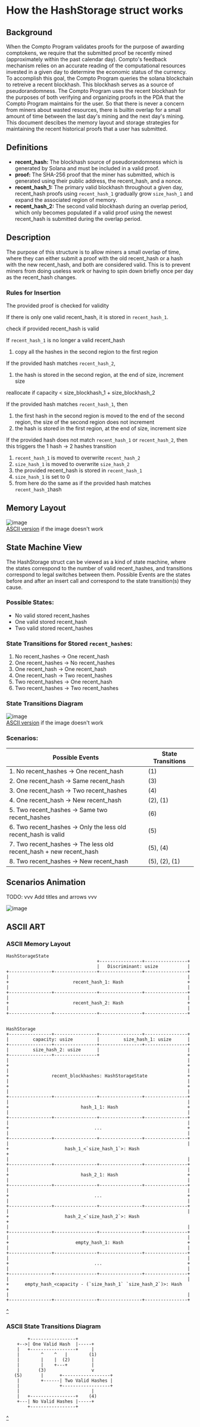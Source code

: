 # How the HashStorage struct works

## Background

When the Compto Program validates proofs for the purpose of awarding comptokens, we require that the submitted proof be recently mined (approximately within the past calendar day).
Compto's feedback mechanism relies on an accurate reading of the computational resources invested in a given day to determine the economic status of the currency.
To accomplish this goal, the Compto Program queries the solana blockchain to retreive a recent blockhash. This blockhash serves as a source of pseudorandomness.
The Compto Program uses the recent blockhash for the purposes of both verifying and organizing proofs in the PDA that the Compto Program maintains for the user.
So that there is never a concern from miners about wasted resources, there is builtin overlap for a small amount of time between the last day's mining and the next day's mining.
This document descibes the memory layout and storage strategies for maintaining the recent historical proofs that a user has submitted. 

## Definitions

- **recent_hash:** The blockhash source of pseudorandomness which is generated by Solana and must be included in a valid proof.
- **proof:** The SHA-256 proof that the miner has submitted, which is generated using their public address, the recent_hash, and a nonce.
- **recent_hash_1:** The primary valid blockhash throughout a given day, recent_hash proofs using `recent_hash_1` gradually grow `size_hash_1` and expand the associated region of memory.
- **recent_hash_2:** The second valid blockhash during an overlap period, which only becomes populated if a valid proof using the newest recent_hash is submitted during the overlap period.

## Description

The purpose of this structure is to allow miners a small overlap of time,
where they can either submit a proof with the old recent_hash or a hash with the new recent_hash, and both are considered valid.
This is to prevent miners from doing useless work or having to spin down briefly once per day as the recent_hash changes.

### Rules for Insertion

The provided proof is checked for validity

If there is only one valid recent_hash, it is stored in `recent_hash_1`.

check if provided recent_hash is valid

If `recent_hash_1` is no longer a valid recent_hash
 1. copy all the hashes in the second region to the first region

If the provided hash matches `recent_hash_2`, 
 1. the hash is stored in the second region, at the end of size, increment size

reallocate if capacity < size_blockhash_1 + size_blockhash_2

If the provided hash matches `recent_hash_1`, then
 1. the first hash in the second region is moved to the end of the second region, the size of the second region does not increment
 2. the hash is stored in the first region, at the end of size, increment size


If the provided hash does not match `recent_hash_1` or `recent_hash_2`, then this triggers the 1 hash -> 2 hashes transition
 1. `recent_hash_1` is moved to overwrite `recent_hash_2`
 2. `size_hash_1` is moved to overwrite `size_hash_2`
 3. the provided recent_hash is stored in `recent_hash_1`
 4. `size_hash_1` is set to 0
 5. from here do the same as if the provided hash matches `recent_hash_1`hash

## Memory Layout

![image](HashStorage_Memory_Layout.png)  
[ASCII version](#ascii-memory-layout) if the image doesn't work  

## State Machine View

The HashStorage struct can be viewed as a kind of state machine, where the states correspond
to the number of valid recent_hashes, and transitions correspond to legal switches between them.
Possible Events are the states before and after an insert call and correspond to the state
transition(s) they cause.

### Possible States:  
- No valid stored recent_hashes
- One valid stored recent_hash
- Two valid stored recent_hashes



### State Transitions for Stored `recent_hash`es:  
 1. No recent_hashes -> One recent_hash  
 2. One recent_hashes -> No recent_hashes  
 3. One recent_hash -> One recent_hash  
 4. One recent_hash -> Two recent_hashes 
 5. Two recent_hashes -> One recent_hash  
 6. Two recent_hashes -> Two recent_hashes

### State Transitions Diagram

![image](proof_flow.drawio.png)  
[ASCII version](#ascii-state-transitions-diagram) if the image doesn't work  

### Scenarios:
| Possible Events                                                    | State Transitions |
|--------------------------------------------------------------------|-------------------|
| 1. No recent_hashes -> One recent_hash                             | (1)               |
| 2. One recent_hash -> Same recent_hash                             | (3)               |
| 3. One recent_hash -> Two recent_hashes                            | (4)               |
| 4. One recent_hash -> New recent_hash                              | (2), (1)          |
| 5. Two recent_hashes -> Same two recent_hashes                     | (6)               |
| 6. Two recent_hashes -> Only the less old recent_hash is valid     | (5)               |
| 7. Two recent_hashes -> The less old recent_hash + new recent_hash | (5), (4)          |
| 8. Two recent_hashes -> New recent_hash                            | (5), (2), (1)     |

## Scenarios Animation

TODO: vvv Add titles and arrows vvv

![image](HashStorage.gif)  

## ASCII ART

### ASCII Memory Layout

```
HashStorageState
                                  +----------------+----------------+
                                  |   Discriminant: usize           |
+----------------+----------------+----------------+----------------+
|                                                                   |
+                        recent_hash_1: Hash                        +
|                                                                   |
+----------------+----------------+----------------+----------------+
|                                                                   |
+                        recent_hash_2: Hash                        +
|                                                                   |
+----------------+----------------+----------------+----------------+


HashStorage
+----------------+----------------+----------------+----------------+
|         capacity: usize         |         size_hash_1: usize      |
+----------------+----------------+----------------+----------------+
|         size_hash_2: usize      |                                 |
+----------------+----------------+                                 +
|                                                                   |
+                                                                   +
|                                                                   |
+                recent_blockhashes: HashStorageState               +
|                                                                   |
+                                                                   +
|                                                                   |
+----------------+----------------+----------------+----------------+
|                                                                   |
+                           hash_1_1: Hash                          +
|                                                                   |
+----------------+----------------+----------------+----------------+
|                                                                   |
+                                ...                                +
|                                                                   |
+----------------+----------------+----------------+----------------+
|                                                                   |
+                     hash_1_<`size_hash_1`>: Hash                    +
|                                                                   |
+----------------+----------------+----------------+----------------+
|                                                                   |
+                           hash_2_1: Hash                          +
|                                                                   |
+----------------+----------------+----------------+----------------+
|                                                                   |
+                                ...                                +
|                                                                   |
+----------------+----------------+----------------+----------------+
|                                                                   |
+                     hash_2_<`size_hash_2`>: Hash                    +
|                                                                   |
+----------------+----------------+----------------+----------------+
|                                                                   |
+                         empty_hash_1: Hash                        +
|                                                                   |
+----------------+----------------+----------------+----------------+
|                                                                   |
+                                ...                                +
|                                                                   |
+----------------+----------------+----------------+----------------+
|                                                                   |
+      empty_hash_<capacity - (`size_hash_1` `size_hash_2`)>: Hash      +
|                                                                   |
+----------------+----------------+----------------+----------------+
```
[^](#memory-layout)  

### ASCII State Transitions Diagram
```
        +-----------------+             
    +-->| One Valid Hash  |-----+       
    |   +-----------------+     |       
    |        ^    ^   |        (1)      
    |        |    |  (2)        |       
    |        |    +---+         |       
    |       (3)                 v       
   (5)       |      +------------------+
    |        +------| Two Valid Hashes |
    |               +------------------+
    |                           |       
    |   +-----------------+    (4)      
    +---| No Valid Hashes |-----+       
        +-----------------+             
```
[^](#state-transitions-diagram)  